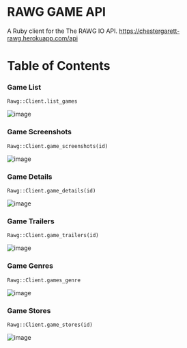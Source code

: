 # RAWG GAME API

A Ruby client for the The RAWG IO API.
https://chestergarett-rawg.herokuapp.com/api

# Table of Contents

### Game List
```
Rawg::Client.list_games

```

![image](https://user-images.githubusercontent.com/71489331/135613554-48c55e51-144f-49e6-b19c-b6ee4d290693.png)

### Game Screenshots

```
Rawg::Client.game_screenshots(id)

```

![image](https://user-images.githubusercontent.com/71489331/135613718-c3ec3170-7866-4034-8366-eb7c54fdd0b0.png)

### Game Details

```
Rawg::Client.game_details(id)
```

![image](https://user-images.githubusercontent.com/71489331/135613764-7ce341a5-9c31-4e61-9b6a-d7775f13f802.png)

### Game Trailers

```
Rawg::Client.game_trailers(id)
```

![image](https://user-images.githubusercontent.com/71489331/135613817-aa8691b3-e5f3-49a9-8032-565ae2a346bd.png)

### Game Genres

```
Rawg::Client.games_genre
```

![image](https://user-images.githubusercontent.com/71489331/135613880-37bd1616-b538-4402-9913-66f4eee5e199.png)

### Game Stores

```
Rawg::Client.game_stores(id)
```


![image](https://user-images.githubusercontent.com/71489331/135613943-371f9b33-8edd-464c-88a7-91e96d89ac94.png)
